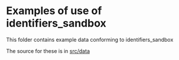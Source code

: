 # Examples of use of identifiers_sandbox

This folder contains example data conforming to identifiers_sandbox

The source for these is in [src/data](../src/data/examples)

